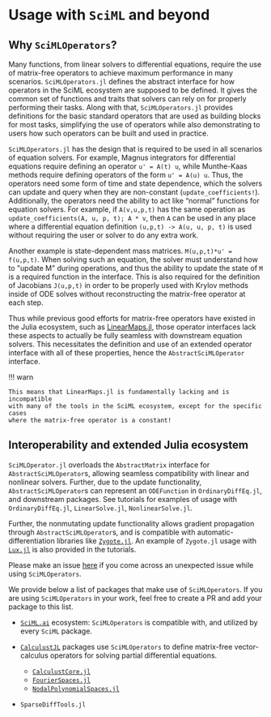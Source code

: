 # Usage with `SciML` and beyond

## Why `SciMLOperators`?

Many functions, from linear solvers to differential equations, require
the use of matrix-free operators to achieve maximum performance in
many scenarios. `SciMLOperators.jl` defines the abstract interface for how
operators in the SciML ecosystem are supposed to be defined. It gives the
common set of functions and traits that solvers can rely on for properly
performing their tasks. Along with that, `SciMLOperators.jl` provides
definitions for the basic standard operators that are used as building
blocks for most tasks, simplifying the use of operators while also
demonstrating to users how such operators can be built and used in practice.

`SciMLOperators.jl` has the design that is required to be used in
all scenarios of equation solvers. For example, Magnus integrators for
differential equations require defining an operator ``u' = A(t) u``, while
Munthe-Kaas methods require defining operators of the form ``u' = A(u) u``.
Thus, the operators need some form of time and state dependence, which the
solvers can update and query when they are non-constant
(`update_coefficients!`). Additionally, the operators need the ability to
act like “normal” functions for equation solvers. For example, if `A(v,u,p,t)`
has the same operation as `update_coefficients(A, u, p, t); A * v`, then `A`
can be used in any place where a differential equation definition
`(u,p,t) -> A(u, u, p, t)` is used without requiring the user or solver to do any extra
work. 

Another example is state-dependent mass matrices. `M(u,p,t)*u' = f(u,p,t)`.
When solving such an equation, the solver must understand how to "update M"
during operations, and thus the ability to update the state of `M` is a required
function in the interface. This is also required for the definition of Jacobians
`J(u,p,t)` in order to be properly used with Krylov methods inside of ODE solves
without reconstructing the matrix-free operator at each step.

Thus while previous good efforts for matrix-free operators have existed
in the Julia ecosystem, such as
[LinearMaps.jl](https://github.com/JuliaLinearAlgebra/LinearMaps.jl), those
operator interfaces lack these aspects to actually be fully seamless
with downstream equation solvers. This necessitates the definition and use of
an extended operator interface with all of these properties, hence the
`AbstractSciMLOperator` interface.

!!! warn

    This means that LinearMaps.jl is fundamentally lacking and is incompatible
    with many of the tools in the SciML ecosystem, except for the specific cases
    where the matrix-free operator is a constant!

## Interoperability and extended Julia ecosystem

`SciMLOperator.jl` overloads the `AbstractMatrix` interface for
`AbstractSciMLOperator`s, allowing seamless compatibility with
linear and nonlinear solvers. Further, due to the update functionality,
`AbstractSciMLOperator`s can represent an `ODEFunction` in `OrdinaryDiffEq.jl`,
and downstream packages. See tutorials for examples of usage with
`OrdinaryDiffEq.jl`, `LinearSolve.jl`, `NonlinearSolve.jl`.

Further, the nonmutating update functionality allows gradient propagation
through `AbstractSciMLOperator`s, and is compatible with
automatic-differentiation libraries like
[`Zygote.jl`](https://github.com/SciML/DiffEqOperators.jl/tree/master).
An example of `Zygote.jl` usage with
[`Lux.jl`](https://github.com/LuxDL/Lux.jl) is also provided in the tutorials.

Please make an issue [here](https://github.com/SciML/SciMLOperators.jl/issues)
if you come across an unexpected issue while using `SciMLOperators`.

We provide below a list of packages that make use of `SciMLOperators`.
If you are using `SciMLOperators` in your work, feel free to create a PR
and add your package to this list.

  - [`SciML.ai`](https://sciml.ai/) ecosystem: `SciMLOperators` is compatible with, and utilized by every `SciML` package.

  - [`CalculustJL`](https://github.com/CalculustJL) packages use `SciMLOperators` to define matrix-free vector-calculus operators for solving partial differential equations.
    
      + [`CalculustCore.jl`](https://github.com/CalculustJL/CalculustCore.jl)
      + [`FourierSpaces.jl`](https://github.com/CalculustJL/FourierSpaces.jl)
      + [`NodalPolynomialSpaces.jl`](https://github.com/CalculustJL/NodalPolynomialSpaces.jl)
  - `SparseDiffTools.jl`
